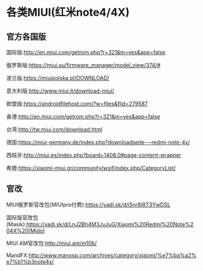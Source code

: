# 各类MIUI(红米note4/4X)

## 官方各国版

国际版:http://en.miui.com/getrom.php?r=321&m=yes&app=false

俄罗斯版:https://miui.su/firmware_manager/model_view/374/#

波兰版:https://miuipolska.pl/DOWNLOAD/

意大利版:http://www.miui.it/download-miui/

欧盟版:https://androidfilehost.com/?w=files&flid=279587

香港:http://en.miui.com/getrom.php?r=321&m=yes&app=false

台湾:http://tw.miui.com/download.html

德国:https://miui-germany.de/index.php?downloadseite---redmi-note-4x/

西班牙:http://miui.es/index.php?board=1408.0#page-content-wrapper

希腊:https://xiaomi-miui.gr/community/wsif/index.php/CategoryList/

## 官改

MIUI俄罗斯官改包(MIUIpro付费):https://yadi.sk/d/i5nr8I8T3YwDSL

国际版官改包(Masik):https://yadi.sk/d/LnJ2Bh4M3JvJuG/Xiaomi%20Redmi%20Note%204X%20(Mido)

MIUI AM官改包:http://miui.am/m10b/

MandFX:http://www.manosp.com/archives/category/xiaomi/%e7%ba%a2%e7%b1%b3note4x/
